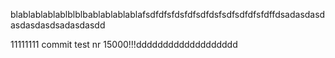 blablablablablblblbablablablablafsdfdfsfdsfdfsdfdsfsdfsdfdfsfdffdsadasdasdasdasdasdsadasdasdd

11111111
commit test nr 15000!!!ddddddddddddddddddd